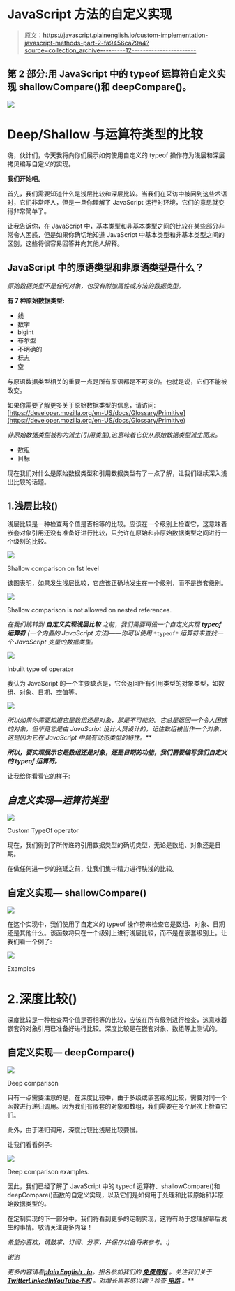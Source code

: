 # JavaScript 方法的自定义实现

> 原文：<https://javascript.plainenglish.io/custom-implementation-javascript-methods-part-2-fa9456ca79a4?source=collection_archive---------12----------------------->

## 第 2 部分:用 JavaScript 中的 typeof 运算符自定义实现 shallowCompare()和 deepCompare()。

![](img/a5a2cda762cdd9e6cbc95633c996b8cb.png)

# Deep/Shallow 与运算符类型的比较

嗨，伙计们，今天我将向你们展示如何使用自定义的 typeof 操作符为浅层和深层拷贝编写自定义的实现。

**我们开始吧。**

首先，我们需要知道什么是浅层比较和深层比较。当我们在采访中被问到这些术语时，它们非常吓人，但是一旦你理解了 JavaScript 运行时环境，它们的意思就变得非常简单了。

让我告诉你，在 JavaScript 中，基本类型和非基本类型之间的比较在某些部分非常令人困惑，但是如果你确切地知道 JavaScript 中基本类型和非基本类型之间的区别，这些将很容易回答并向其他人解释。

## JavaScript 中的原语类型和非原语类型是什么？

*原始数据类型不是任何对象，也没有附加属性或方法的数据类型。*

**有 7 种原始数据类型:**

*   线
*   数字
*   bigint
*   布尔型
*   不明确的
*   标志
*   空

与原语数据类型相关的重要一点是所有原语都是不可变的。也就是说，它们不能被改变。

如果你需要了解更多关于原始数据类型的信息，请访问:[https://developer.mozilla.org/en-US/docs/Glossary/Primitive](https://developer.mozilla.org/en-US/docs/Glossary/Primitive)

*非原始数据类型被称为派生(引用类型),这意味着它仅从原始数据类型派生而来。*

*   数组
*   目标

现在我们对什么是原始数据类型和引用数据类型有了一点了解，让我们继续深入浅出比较的话题。

## 1.浅层比较()

浅层比较是一种检查两个值是否相等的比较。应该在一个级别上检查它，这意味着嵌套对象引用还没有准备好进行比较，只允许在原始和非原始数据类型之间进行一个级别的比较。

![](img/4587837bdda0f8ac0b6d6758b9eedcf0.png)

Shallow comparison on 1st level

该图表明，如果发生浅层比较，它应该正确地发生在一个级别，而不是嵌套级别。

![](img/44f00880de058c19fbe425571b79892b.png)

Shallow comparison is not allowed on nested references.

*在我们跳转到* ***自定义实现浅层比较*** *之前，我们需要再做一个自定义实现* ***typeof 运算符*** *(一个内置的 JavaScript 方法)——你可以使用* `*typeof*` *运算符来查找一个 JavaScript 变量的数据类型。*

![](img/6636c875e7e2348cc2900f5d6eef2a78.png)

Inbuilt type of operator

我认为 JavaScript 的一个主要缺点是，它会返回所有引用类型的对象类型，如数组、对象、日期、空值等。

![](img/8d2715084c8b2452040bcea167e2c9d6.png)

*所以如果你需要知道它是数组还是对象，那是不可能的。它总是返回一个令人困惑的对象，但毕竟它是由 JavaScript 设计人员设计的，记住数组被当作一个对象，这是因为它在 JavaScript 中具有动态类型的特性。***

***所以，要实现展示它是数组还是对象，还是日期的功能，我们需要编写我们自定义的 typeof 运算符。***

让我给你看看它的样子:

## ***自定义实现—运算符类型***

![](img/2551220ca4d2ca2e600feabf74bba96c.png)

Custom TypeOf operator

现在，我们得到了所传递的引用数据类型的确切类型，无论是数组、对象还是日期。

在做任何进一步的拖延之前，让我们集中精力进行肤浅的比较。

## **自定义实现— shallowCompare()**

![](img/f0f08a59c039a9b7b84469552acf6ed5.png)

在这个实现中，我们使用了自定义的 typeof 操作符来检查它是数组、对象、日期还是其他什么。该函数将只在一个级别上进行浅层比较，而不是在嵌套级别上。让我们看一个例子:

![](img/f51d30a4d6318b634363fafeebf9c9fe.png)

Examples

# 2.深度比较()

深度比较是一种检查两个值是否相等的比较，应该在所有级别进行检查，这意味着嵌套的对象引用已准备好进行比较。深度比较是在嵌套对象、数组等上测试的。

## **自定义实现— deepCompare()**

![](img/b503c5d33bccc6101da29c870f610753.png)

Deep comparison

只有一点需要注意的是，在深度比较中，由于多级或嵌套级的比较，需要对同一个函数进行递归调用。因为我们有嵌套的对象和数组，我们需要在多个层次上检查它们。

此外，由于递归调用，深度比较比浅层比较要慢。

让我们看看例子:

![](img/8e4daca11db8487e2d365abd02cd347d.png)

Deep comparison examples.

因此，我们已经了解了 JavaScript 中的 typeof 运算符、shallowCompare()和 deepCompare()函数的自定义实现，以及它们是如何用于处理和比较原始和非原始数据类型的。

在定制实现的下一部分中，我们将看到更多的定制实现，这将有助于您理解幕后发生的事情。敬请关注更多内容！

*希望你喜欢，请鼓掌、订阅、分享，并保存以备将来参考。:)*

*谢谢*

*更多内容请看*[***plain English . io***](https://plainenglish.io/)*。报名参加我们的* [***免费周报***](http://newsletter.plainenglish.io/) *。关注我们关于*[***Twitter***](https://twitter.com/inPlainEngHQ)[***LinkedIn***](https://www.linkedin.com/company/inplainenglish/)*[***YouTube***](https://www.youtube.com/channel/UCtipWUghju290NWcn8jhyAw)*[***不和***](https://discord.gg/GtDtUAvyhW) *。对增长黑客感兴趣？检查* [***电路***](https://circuit.ooo/) *。***